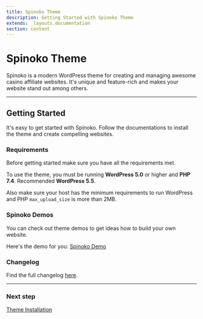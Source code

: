 ```yaml
---
title: Spinoko Theme
description: Getting Started with Spinoko Theme
extends: _layouts.documentation
section: content
---
```


# Spinoko Theme

Spinoko is a modern WordPress theme for creating and managing awesome casino affiliate websites. It's unique and feature-rich and makes your website stand out among others.

---

## Getting Started

It's easy to get started with Spinoko. Follow the documentations to install the theme and create compelling websites.

### Requirements

Before getting started make sure you have all the requirements met.

To use the theme, you must be running **WordPress 5.0** or higher and **PHP 7.4**. Recommended **WordPress 5.5**.

Also make sure your host has the minimum requirements to run WordPress and PHP `max_upload_size` is more than 2MB.

### Spinoko Demos

You can check out theme demos to get ideas how to build your own website.

Here's the demo for you: [Spinoko Demo](https://dinomatic.com/demos/spinoko/one)

### Changelog

Find the full changelog [here](https://dinomatic.com/themes/spinoko/changelog).

---

### Next step

[Theme Installation](/docs/spinoko/installation/)
